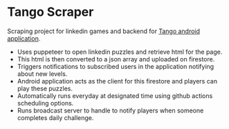 # Tango Scraper
Scraping project for linkedin games and backend for <a href="https://github.com/Dhruv-Kapoor/Tango">Tango android application</a>.
- Uses puppeteer to open linkedin puzzles and retrieve html for the page.
- This html is then converted to a json array and uploaded on firestore.
- Triggers notifications to subscribed users in the application notifying about new levels.
- Android application acts as the client for this firestore and players can play these puzzles.
- Automatically runs everyday at designated time using github actions scheduling options.
- Runs broadcast server to handle to notify players when someone completes daily challenge.
